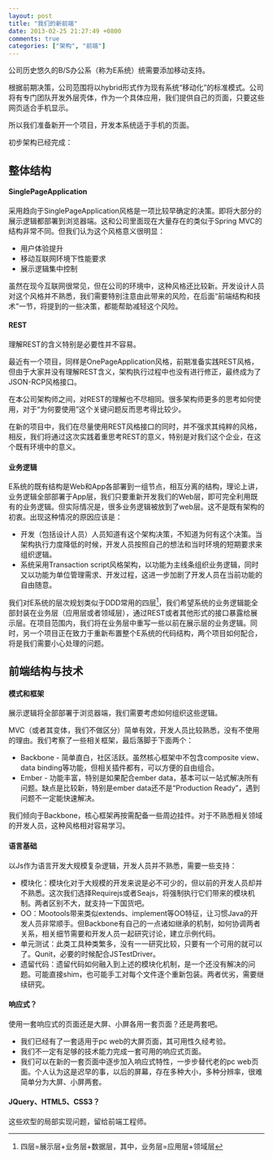 ```yaml
---
layout: post
title: "我们的新前端"
date: 2013-02-25 21:27:49 +0800
comments: true
categories: ["架构", "前端"]
---
```



公司历史悠久的B/S办公系（称为E系统）统需要添加移动支持。  
<!-- more -->

根据前期决策，公司范围将以hybrid形式作为现有系统“移动化”的标准模式。公司将有专门团队开发外层壳体，作为一个具体应用，我们提供自己的页面，只要这些网页适合手机显示。

所以我们准备新开一个项目，开发本系统适于手机的页面。

初步架构已经完成：

## 整体结构
#### SinglePageApplication

采用趋向于SinglePageApplication风格是一项比较早确定的决策。即将大部分的展示逻辑都部署到浏览器端。这和公司里面现在大量存在的类似于Spring MVC的结构非常不同。但我们认为这个风格意义很明显：

* 用户体验提升
* 移动互联网环境下性能要求
* 展示逻辑集中控制

虽然在现今互联网很常见，但在公司的环境中，这种风格还比较新。开发设计人员对这个风格并不熟悉，我们需要特别注意由此带来的风险，在后面“前端结构和技术”一节，将提到的一些决策，都能帮助减轻这个风险。

#### REST

理解REST的含义特别是必要性并不容易。

最近有一个项目，同样是OnePageApplication风格，前期准备实践REST风格，但由于大家并没有理解REST含义，架构执行过程中也没有进行修正，最终成为了JSON-RCP风格接口。

在本公司架构师之间，对REST的理解也不尽相同。很多架构师更多的思考如何使用，对于“为何要使用”这个关键问题反而思考得比较少。

在新的项目中，我们在尽量使用REST风格接口的同时，并不强求其纯粹的风格，相反，我们将通过这次实践着重思考REST的意义，特别是对我们这个企业，在这个既有环境中的意义。

#### 业务逻辑

E系统的既有结构是Web和App各部署到一组节点，相互分离的结构，理论上讲，业务逻辑全部部署于App层，我们只要重新开发我们的Web层，即可完全利用既有的业务逻辑。但实际情况是，很多业务逻辑被放到了web层。这不是既有架构的初衷。出现这种情况的原因应该是：

* 开发（包括设计人员）人员知道有这个架构决策，不知道为何有这个决策。当架构执行力度降低的时候，开发人员按照自己的想法和当时环境的短期要求来组织逻辑。
* 系统采用Transaction script风格架构，以功能为主线条组织业务逻辑，同时又以功能为单位管理需求、开发过程，这进一步加剧了开发人员在当前功能的自由随意。


我们对E系统的层次规划类似于DDD常用的四层[^1]，我们希望系统的业务逻辑能全部封装在业务层（应用层或者领域层），通过REST或者其他形式的接口暴露给展示层。在项目范围内，我们将在业务层中重写一些以前在展示层的业务逻辑。同时，另一个项目正在致力于重新布置整个E系统的代码结构，两个项目如何配合，将是我们需要小心处理的问题。


## 前端结构与技术

#### 模式和框架

展示逻辑将全部部署于浏览器端，我们需要考虑如何组织这些逻辑。

MVC（或者其变体，我们不做区分）简单有效，开发人员比较熟悉，没有不使用的理由。我们考察了一些相关框架，最后落脚于下面两个：

* Backbone - 简单直白，社区活跃。虽然核心框架中不包含composite view、data binding等功能，但相关插件都有，可以方便的自由组合。
* Ember - 功能丰富，特别是如果配合ember data，基本可以一站式解决所有问题。缺点是比较新，特别是ember data还不是“Production Ready”，遇到问题不一定能快速解决。

我们倾向于Backbone，核心框架再按需配备一些周边挂件。对于不熟悉相关领域的开发人员，这种风格相对容易学习。

#### 语言基础

以Js作为语言开发大规模复杂逻辑，开发人员并不熟悉，需要一些支持：

* 模块化：模块化对于大规模的开发来说是必不可少的，但以前的开发人员却并不熟悉。这次我们选择Requirejs或者Seajs，将强制执行它们带来的模块机制。两者区别不大，就支持一下国货吧。
* OO：Mootools带来类似extends、implement等OO特征，让习惯Java的开发人员非常顺手。但Backbone有自己的一点诸如继承的机制，如何协调两者关系，相关细节需要和开发人员一起研究讨论，建立示例代码。
* 单元测试：此类工具种类繁多，没有一一研究比较，只要有一个可用的就可以了。Qunit，必要的时候配合JSTestDriver。
* 遗留代码：遗留代码如何融入到上述的模块化机制，是一个还没有解决的问题。可能直接shim，也可能手工对每个文件逐个重新包装。两者优劣，需要继续研究。



#### 响应式？
使用一套响应式的页面还是大屏、小屏各用一套页面？还是两套吧。

* 我们已经有了一套适用于pc web的大屏页面，其可用性久经考验。
* 我们不一定有足够的技术能力完成一套可用的响应式页面。
* 我们可以在新的一套页面中逐步加入响应式特性，一步步替代老的pc web页面。个人认为这是迟早的事，以后的屏幕，存在多种大小，多种分辨率，很难简单分为大屏、小屏两套。

#### JQuery、HTML5、CSS3？

这些欢型的局部实现问题，留给前端工程师。

[^1]: 四层=展示层+业务层+数据层，其中，业务层=应用层+领域层
